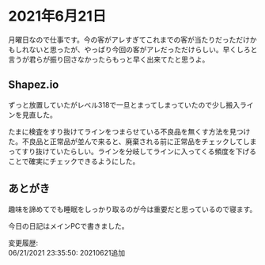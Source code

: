 # 2021年6月21日

月曜日なので仕事です。今の客がアレすぎてこれまでの客が当たりだっただけかもしれないと思ったが、やっぱり今回の客がアレだっただけらしい。早くしろと言うが君らが振り回さなかったらもっと早く出来てたと思うよ。

## Shapez.io

ずっと放置していたがレベル318で一旦とまってしまっていたので少し搬入ラインを見直した。

たまに検査をすり抜けてラインをつまらせている不良品を無くす方法を見つけた。不良品と正常品が並んで来ると、廃棄される前に正常品をチェックしてしまってすり抜けていたらしい。ラインを分岐してラインに入ってくる頻度を下げることで確実にチェックできるようにした。

## あとがき

趣味を諦めてでも睡眠をしっかり取るのが今は重要だと思っているので寝ます。

今日の日記はメインPCで書きました。

変更履歴:  
06/21/2021 23:35:50: 20210621追加  

